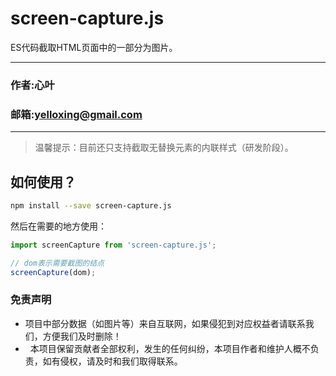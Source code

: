 # screen-capture.js
ES代码截取HTML页面中的一部分为图片。

****
### 作者:心叶
### 邮箱:yelloxing@gmail.com
****

> 温馨提示：目前还只支持截取无替换元素的内联样式（研发阶段）。

如何使用？
--------------------------------------
```bash
npm install --save screen-capture.js
```

然后在需要的地方使用：

```js
import screenCapture from 'screen-capture.js';

// dom表示需要截图的结点
screenCapture(dom);
```

### 免责声明

*   项目中部分数据（如图片等）来自互联网，如果侵犯到对应权益者请联系我们，方便我们及时删除！
*   本项目保留贡献者全部权利，发生的任何纠纷，本项目作者和维护人概不负责，如有侵权，请及时和我们取得联系。
